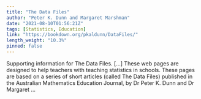 ```yaml
---
title: "The Data Files"
author: "Peter K. Dunn and Margaret Marshman"
date: "2021-08-10T01:56:21Z"
tags: [Statistics, Education]
link: "https://bookdown.org/pkaldunn/DataFiles/"
length_weight: "10.3%"
pinned: false
---
```


Supporting information for The Data Files. [...] These web pages are designed to help teachers with teaching statistics in schools. These pages are based on a series of short articles
(called The Data Files)
published in the
Australian Mathematics Education Journal,
by
Dr Peter K. Dunn
and
Dr Margaret ...
